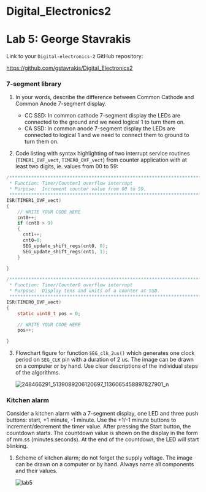 # Digital_Electronics2
# Lab 5: George Stavrakis

Link to your `Digital-electronics-2` GitHub repository:

https://github.com/gstavrakis/Digital_Electronics2


### 7-segment library

1. In your words, describe the difference between Common Cathode and Common Anode 7-segment display.
   * CC SSD: In common cathode 7-segment display the LEDs are connected to the ground and we need logical 1 to turn them on.
   * CA SSD: In common anode 7-segment display the LEDs are connected to logical 1 and we need to connect them to ground to turn them on.

2. Code listing with syntax highlighting of two interrupt service routines (`TIMER1_OVF_vect`, `TIMER0_OVF_vect`) from counter application with at least two digits, ie. values from 00 to 59:

```c
/**********************************************************************
 * Function: Timer/Counter1 overflow interrupt
 * Purpose:  Increment counter value from 00 to 59.
 **********************************************************************/
ISR(TIMER1_OVF_vect)
{
    // WRITE YOUR CODE HERE
    cnt0++;
    if (cnt0 > 9)
    {
      cnt1++;
      cnt0=0;
      SEG_update_shift_regs(cnt0, 0);
      SEG_update_shift_regs(cnt1, 1);
    }

}
```

```c
/**********************************************************************
 * Function: Timer/Counter0 overflow interrupt
 * Purpose:  Display tens and units of a counter at SSD.
 **********************************************************************/
ISR(TIMER0_OVF_vect)
{
    static uint8_t pos = 0;

    // WRITE YOUR CODE HERE
    pos++;

}
```

3. Flowchart figure for function `SEG_clk_2us()` which generates one clock period on `SEG_CLK` pin with a duration of 2&nbsp;us. The image can be drawn on a computer or by hand. Use clear descriptions of the individual steps of the algorithms.

   ![248466291_5139089206120697_1136065458897827901_n](https://user-images.githubusercontent.com/91612258/139038358-d5d9ec13-c77e-49c4-93ca-9191719287af.jpg)




### Kitchen alarm

Consider a kitchen alarm with a 7-segment display, one LED and three push buttons: start, +1 minute, -1 minute. Use the +1/-1 minute buttons to increment/decrement the timer value. After pressing the Start button, the countdown starts. The countdown value is shown on the display in the form of mm.ss (minutes.seconds). At the end of the countdown, the LED will start blinking.

1. Scheme of kitchen alarm; do not forget the supply voltage. The image can be drawn on a computer or by hand. Always name all components and their values.

   ![lab5](https://user-images.githubusercontent.com/91612258/139036282-d60639b3-d37e-4e23-9c2f-e25dc16bdc69.png)

